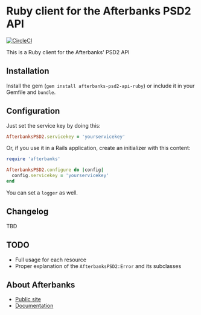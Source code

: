 # Ruby client for the Afterbanks PSD2 API

[![CircleCI](https://circleci.com/gh/quipuapp/afterbanks-psd2-api-ruby.svg?style=shield)](https://circleci.com/gh/quipuapp/afterbanks-psd2-api-ruby)

This is a Ruby client for the Afterbanks' PSD2 API

Installation
---------

Install the gem (`gem install afterbanks-psd2-api-ruby`) or include it in your Gemfile and `bundle`.

Configuration
---------

Just set the service key by doing this:

```ruby
AfterbanksPSD2.servicekey = 'yourservicekey'
```

Or, if you use it in a Rails application, create an initializer with this content:

```ruby
require 'afterbanks'

AfterbanksPSD2.configure do |config|
  config.servicekey = 'yourservicekey'
end
```

You can set a `logger` as well.

Changelog
---------

TBD

TODO
----

* Full usage for each resource
* Proper explanation of the `AfterbanksPSD2:Error` and its subclasses

About Afterbanks
------------

* [Public site](https://www.afterbanks.com)
* [Documentation](https://app.swaggerhub.com/apis/Afterbanks/Afterbanks-PSD2-ES)
